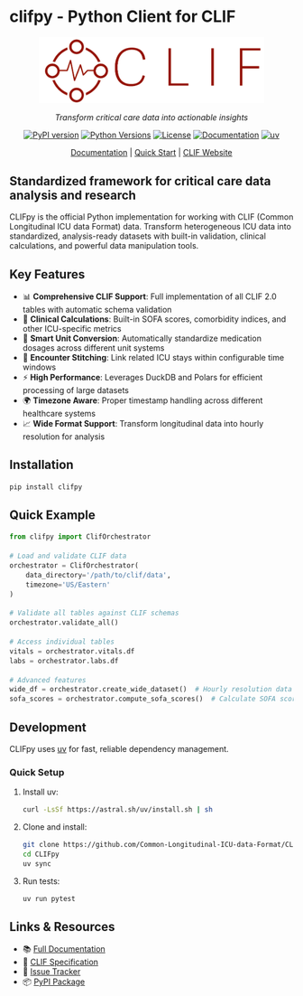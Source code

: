 # clifpy - Python Client for CLIF

<p align="center">
  <img src="https://raw.githubusercontent.com/Common-Longitudinal-ICU-data-Format/CLIFpy/main/docs/images/clif_logo_red_2.png" alt="CLIF Logo" width="400">
</p>

<p align="center">
  <i>Transform critical care data into actionable insights </i>
</p>

<p align="center">
  <a href="https://pypi.org/project/clifpy/"><img src="https://badge.fury.io/py/clifpy.svg" alt="PyPI version"></a>
  <a href="https://pypi.org/project/clifpy/"><img src="https://img.shields.io/pypi/pyversions/clifpy" alt="Python Versions"></a>
  <a href="https://opensource.org/licenses/Apache-2.0"><img src="https://img.shields.io/badge/License-Apache_2.0-blue.svg" alt="License"></a>
  <a href="https://common-longitudinal-icu-data-format.github.io/clifpy/"><img src="https://img.shields.io/badge/docs-latest-brightgreen" alt="Documentation"></a>
  <a href="https://github.com/astral-sh/uv"><img src="https://img.shields.io/endpoint?url=https://raw.githubusercontent.com/astral-sh/uv/main/assets/badge/v0.json" alt="uv"></a>
</p>

<p align="center">
  <a href="https://common-longitudinal-icu-data-format.github.io/clifpy/">Documentation</a> | 
  <a href="https://common-longitudinal-icu-data-format.github.io/clifpy/getting-started/quickstart/">Quick Start</a> | 
  <a href="https://clif-icu.com">CLIF Website</a>
</p>

## Standardized framework for critical care data analysis and research

CLIFpy is the official Python implementation for working with CLIF (Common Longitudinal ICU data Format) data. Transform heterogeneous ICU data into standardized, analysis-ready datasets with built-in validation, clinical calculations, and powerful data manipulation tools.

## Key Features

- 📊 **Comprehensive CLIF Support**: Full implementation of all CLIF 2.0 tables with automatic schema validation
- 🏥 **Clinical Calculations**: Built-in SOFA scores, comorbidity indices, and other ICU-specific metrics  
- 💊 **Smart Unit Conversion**: Automatically standardize medication dosages across different unit systems
- 🔗 **Encounter Stitching**: Link related ICU stays within configurable time windows
- ⚡ **High Performance**: Leverages DuckDB and Polars for efficient processing of large datasets
- 🌍 **Timezone Aware**: Proper timestamp handling across different healthcare systems
- 📈 **Wide Format Support**: Transform longitudinal data into hourly resolution for analysis

## Installation

```bash
pip install clifpy
```

## Quick Example

```python
from clifpy import ClifOrchestrator

# Load and validate CLIF data
orchestrator = ClifOrchestrator(
    data_directory='/path/to/clif/data',
    timezone='US/Eastern'
)

# Validate all tables against CLIF schemas
orchestrator.validate_all()

# Access individual tables
vitals = orchestrator.vitals.df
labs = orchestrator.labs.df

# Advanced features
wide_df = orchestrator.create_wide_dataset()  # Hourly resolution data
sofa_scores = orchestrator.compute_sofa_scores()  # Calculate SOFA scores
```

## Development

CLIFpy uses [uv](https://docs.astral.sh/uv/) for fast, reliable dependency management.

### Quick Setup

1. Install uv:
   ```bash
   curl -LsSf https://astral.sh/uv/install.sh | sh
   ```

2. Clone and install:
   ```bash
   git clone https://github.com/Common-Longitudinal-ICU-data-Format/CLIFpy.git
   cd CLIFpy
   uv sync
   ```

3. Run tests:
   ```bash
   uv run pytest
   ```

## Links & Resources

- 📚 [Full Documentation](https://common-longitudinal-icu-data-format.github.io/clifpy/)
- 🏥 [CLIF Specification](https://clif-icu.com/data-dictionary)
- 🐛 [Issue Tracker](https://github.com/Common-Longitudinal-ICU-data-Format/CLIFpy/issues)
- 📦 [PyPI Package](https://pypi.org/project/clifpy/)